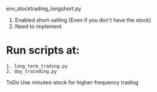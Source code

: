 env_stocktrading_longshort.py
1. Enabled short-selling (Even if you don't have the stock)
2. Need to implement

# Run scripts at:
```
1. long_term_trading.py
2. day_trainding.py 
```

ToDo
Use minutes-stock for higher-frequency trading